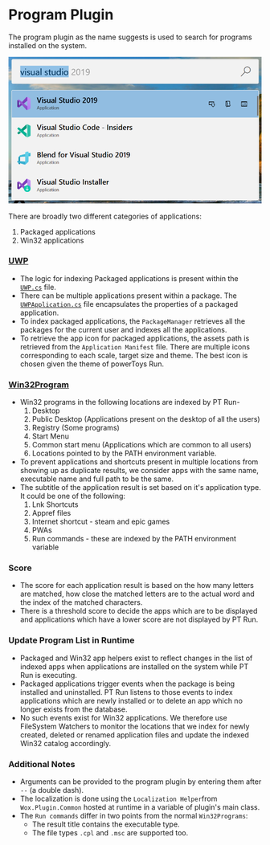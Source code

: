 # Program Plugin
The program plugin as the name suggests is used to search for programs installed on the system.

![Image of Program plugin](/doc/images/launcher/plugins/program.png)

There are broadly two different categories of applications:

1. Packaged applications
2. Win32 applications

### [UWP](src/modules/launcher/Plugins/Microsoft.Plugin.Program/Programs/UWP.cs)
- The logic for indexing Packaged applications is present within the [`UWP.cs`](src/modules/launcher/Plugins/Microsoft.Plugin.Program/Programs/UWP.cs) file.
- There can be multiple applications present within a package. The [`UWPApplication.cs`](src/modules/launcher/Plugins/Microsoft.Plugin.Program/Programs/UWPApplication.cs) file encapsulates the properties of a packaged application.
- To index packaged applications, the `PackageManager` retrieves all the packages for the current user and indexes all the applications.
- To retrieve the app icon for packaged applications, the assets path is retrieved from the `Application Manifest` file. There are multiple icons corresponding to each scale, target size and theme. The best icon is chosen given the theme of powerToys Run.

### [Win32Program](src/modules/launcher/Plugins/Microsoft.Plugin.Program/Programs/Win32Program.cs)
- Win32 programs in the following locations are indexed by PT Run-
    1. Desktop
    2. Public Desktop (Applications present on the desktop of all the users)
    3. Registry (Some programs)
    4. Start Menu
    5. Common start menu (Applications which are common to all users)
    8. Locations pointed to by the PATH environment variable.
- To prevent applications and shortcuts present in multiple locations from showing up as duplicate results, we consider apps with the same name, executable name and full path to be the same.
- The subtitle of the application result is set based on it's application type. It could be one of the following:
    1. Lnk Shortcuts
    2. Appref files
    3. Internet shortcut - steam and epic games
    4. PWAs
    5. Run commands - these are indexed by the PATH environment variable

### Score
- The score for each application result is based on the how many letters are matched, how close the matched letters are to the actual word and the index of the matched characters.
- There is a threshold score to decide the apps which are to be displayed and applications which have a lower score are not displayed by PT Run.

### Update Program List in Runtime
- Packaged and Win32 app helpers exist to reflect changes in the list of indexed apps when applications are installed on the system while PT Run is executing.
- Packaged applications trigger events when the package is being installed and uninstalled. PT Run listens to those events to index applications which are newly installed or to delete an app which no longer exists from the database.
- No such events exist for Win32 applications. We therefore use FileSystem Watchers to monitor the locations that we index for newly created, deleted or renamed application files and update the indexed Win32 catalog accordingly.

### Additional Notes
- Arguments can be provided to the program plugin by entering them after `--` (a double dash).
- The localization is done using the `Localization Helper`from `Wox.Plugin.Common` hosted at runtime in a variable of plugin's main class.
- The `Run commands` differ in two points from the normal `Win32Programs`:
   - The result title contains the executable type.
   - The file types `.cpl` and `.msc` are supported too.
